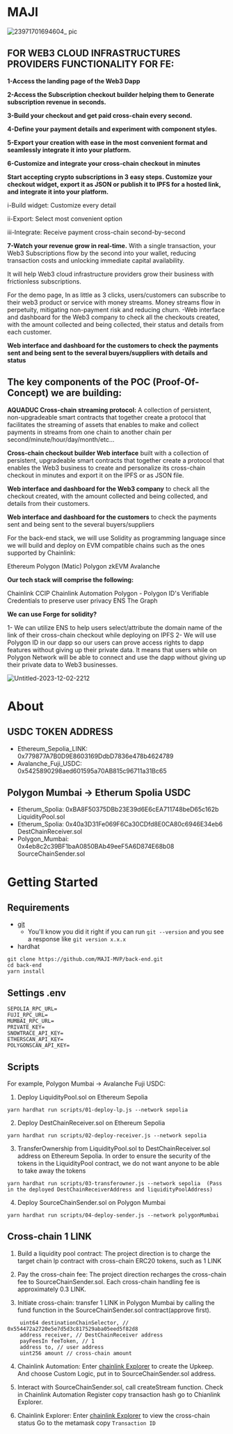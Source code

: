 # MAJI 
![23971701694604_ pic](https://github.com/MAJI-MVP/back-end/assets/125990317/43f47a5d-b6c5-4c3a-89c4-fe2a055f692f)

## FOR WEB3 CLOUD INFRASTRUCTURES PROVIDERS FUNCTIONALITY FOR FE:

**1-Access the landing page of the Web3 Dapp**

**2-Access the Subscription checkout builder helping them to Generate subscription revenue in seconds.**

**3-Build your checkout and get paid cross-chain every second.**

**4-Define your payment details and experiment with component styles.**

**5-Export your creation with ease in the most convenient format and seamlessly integrate it into your platform.**

**6-Customize and integrate your cross-chain checkout in minutes**

**Start accepting crypto subscriptions in 3 easy steps. Customize your checkout widget, export it as JSON or publish it to IPFS for a hosted link, and integrate it into your platform.**

i-Build widget: Customize every detail

ii-Export: Select most convenient option

iii-Integrate: Receive payment cross-chain second-by-second

**7-Watch your revenue grow in real-time.**
With a single transaction, your Web3 Subscriptions flow by the second into your wallet, reducing transaction costs and unlocking immediate capital availability.

It will help Web3 cloud infrastructure providers grow their business with frictionless subscriptions.


For the demo page, In as little as 3 clicks, users/customers can subscribe to their web3 product or service with money streams. Money streams flow in perpetuity, mitigating non-payment risk and reducing churn. 
-Web interface and dashboard for the Web3 company to check all the checkouts created, with the amount collected and being collected, their status and details from each customer.

**Web interface and dashboard for the customers to check the payments sent and being sent to the several buyers/suppliers with details and status**

## The key components of the POC (Proof-Of-Concept) we are building:

**AQUADUC Cross-chain streaming protocol:**
A collection of persistent, non-upgradeable smart contracts that together create a protocol that facilitates the streaming of assets that enables to make and collect payments in streams from one chain to another chain per second/minute/hour/day/month/etc...

**Cross-chain checkout builder Web interface**
built with a collection of persistent, upgradeable smart contracts that together create a protocol that enables the Web3 business to create and personalize its cross-chain checkout in minutes and export it on the IPFS or as JSON file.

**Web interface and dashboard for the Web3 company**
to check all the checkout created, with the amount collected and being collected, and details from their customers.

**Web interface and dashboard for the customers**
to check the payments sent and being sent to the several buyers/suppliers

For the back-end stack, we will use Solidity as programming language since we will build and deploy on EVM compatible chains such as the ones supported by Chainlink:

Ethereum
Polygon (Matic)
Polygon zkEVM
Avalanche

**Our tech stack will comprise the following:**

Chainlink CCIP
Chainlink Automation
Polygon - Polygon ID's Verifiable Credentials to preserve user privacy
ENS
The Graph

**We can use Forge for solidity?**

1- We can utilize ENS to help users select/attribute the domain name of the link of their cross-chain checkout while deploying on IPFS
2- We will use Polygon ID in our dapp so our users can prove access rights to dapp features without giving up their private data. It means that users while on Polygon Network will be able to connect and use the dapp without giving up their private data to Web3 businesses. 

![Untitled-2023-12-02-2212](https://github.com/MAJI-MVP/back-end/assets/125990317/e1cd2d85-1203-438c-953a-93926d5041c1)

# About

## USDC TOKEN ADDRESS
- Ethereum_Sepolia_LINK: 0x779877A7B0D9E8603169DdbD7836e478b4624789
- Avalanche_Fuji_USDC: 0x5425890298aed601595a70AB815c96711a31Bc65

## Polygon Mumbai -> Etherum Spolia USDC
- Etherum_Spolia: 0xBA8F50375DBb23E39d6E6cEA711748beD65c162b LiquidityPool.sol
- Etherum_Spolia: 0x40a3D31Fe069F6Ca30CDfd8E0CA80c6946E34eb6 DestChainReceiver.sol
- Polygon_Mumbai: 0x4eb8c2c39BF1baA0850BAb49eeF5A6D874E68b08 SourceChainSender.sol

# Getting Started

## Requirements

- [git](https://git-scm.com/book/en/v2/Getting-Started-Installing-Git)
  - You'll know you did it right if you can run `git --version` and you see a response like `git version x.x.x`
- hardhat


```
git clone https://github.com/MAJI-MVP/back-end.git
cd back-end
yarn install
```


## Settings .env

```
SEPOLIA_RPC_URL=
FUJI_RPC_URL=
MUMBAI_RPC_URL=
PRIVATE_KEY=
SNOWTRACE_API_KEY=
ETHERSCAN_API_KEY=
POLYGONSCAN_API_KEY=
```


## Scripts

For example, Polygon Mumbai -> Avalanche Fuji USDC:

1. Deploy LiquidityPool.sol on Ethereum Sepolia

```
yarn hardhat run scripts/01-deploy-lp.js --network sepolia
```

2. Deploy DestChainReceiver.sol on Ethereum Sepolia

```
yarn hardhat run scripts/02-deploy-receiver.js --network sepolia
```

3. TransferOwnership from LiquidityPool.sol to DestChainReceiver.sol address on Ethereum Sepolia.
   In order to ensure the security of the tokens in the LiquidityPool contract, we do not want anyone to be able to take away the tokens

```
yarn hardhat run scripts/03-transferowner.js --network sepolia  (Pass in the deployed DestChainReceiverAddress and liquidityPoolAddress)
```

4. Deploy SourceChainSender.sol on Polygon Mumbai

```
yarn hardhat run scripts/04-deploy-sender.js --network polygonMumbai
```

## Cross-chain 1 LINK
1. Build a liquidity pool contract: The project direction is to charge the target chain lp contract with cross-chain ERC20 tokens, such as 1 LINK

2. Pay the cross-chain fee: The project direction recharges the cross-chain fee to SourceChainSender.sol. Each cross-chain handling fee is approximately 0.3 LINK.

3. Initiate cross-chain: transfer 1 LINK in Polygon Mumbai by calling the fund function in the SourceChainSender.sol contract(approve first).
```
    uint64 destinationChainSelector, // 0x554472a2720e5e7d5d3c817529aba05eed5f82d8
    address receiver, // DestChainReceiver address
    payFeesIn feeToken, // 1
    address to, // user address
    uint256 amount // cross-chain amount
 ```

4. Chainlink Automation: Enter [chainlink Explorer](https://ccip.chain.link/) to create the Upkeep.
   And choose Custom Logic, put in to SourceChainSender.sol address.

5. Interact with SourceChainSender.sol, call createStream function.
   Check in Chainlink Automation Register copy transaction hash go to Chianlink Explorer.


 6. Chainlink Explorer: Enter [chainlink Explorer](https://ccip.chain.link/) to view the cross-chain status
    Go to the metamask copy ```Transaction ID ```
